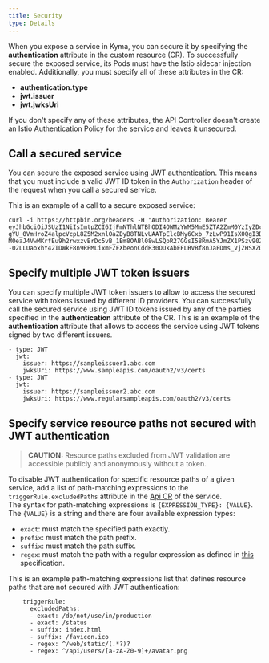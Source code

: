 ```yaml
---
title: Security
type: Details
---
```


When you expose a service in Kyma, you can secure it by specifying the **authentication** attribute in the custom resource (CR). To successfully secure the exposed service, its Pods must have the Istio sidecar injection enabled. Additionally, you must specify all of these attributes in the CR:
  - **authentication.type**
  - **jwt.issuer**
  - **jwt.jwksUri**

If you don't specify any of these attributes, the API Controller doesn't create an Istio Authentication Policy for the service and leaves it unsecured.


## Call a secured service

You can secure the exposed service using JWT authentication. This means that you must include a valid JWT ID token in the `Authorization` header of the request when you call
a secured service.

This is an example of a call to a secure exposed service:
```
curl -i https://httpbin.org/headers -H "Authorization: Bearer eyJhbGciOiJSUzI1NiIsImtpZCI6IjFmNThlNTBhODI4OWMzYWM5MmE5ZTA2ZmM0YzIyZDc1NTU4MTc5YjIifQ.eyJpc3MiOiJodHRwczovL2RleC55ZmFjdG9yeS5zYXAuY29ycCIsInN1YiI6IkNpUXhPR0U0TmpnMFlpMWtZamc0TFRSaU56TXRPVEJoT1MwelkyUXhOall4WmpVME5qTVNCV3h2WTJGcyIsImF1ZCI6WyJreW1hLWNsaWVudCIsImt1YmVjb250cm9sbGVyIl0sImV4cCI6MTUzMDA5ODg3MiwiaWF0IjoxNTMwMDEyNDcyLCJhenAiOiJrdWJlY29udHJvbGxlciIsImF0X2hhc2giOiJ5QzJwY0ZmVWYzWVd2N2U5QUY3U0t3IiwiZW1haWwiOiJhZG1pbkBreW1hLmN4IiwiZW1haWxfdmVyaWZpZWQiOnRydWUsIm5hbWUiOiJhZG1pbiJ9.pxy4P95PVSwIiXArcfsqAPVFhBmo5sHzUnqzwY6HF9UgMRkDFlIs5CKe1ZiGteGr6-gYU_0VmHroZ4alpcVcpL8Z5M2xnlOaZDyB8TNLvUAATpElcBMy6Cxb_7zLwP91IsX0QgI3DTg3H-M0eaJ4VwMKrfEu9h2rwxzvBrDc5vB_1Bm8OABl08wLSQpR27GGsI58RmA5YJmZX1PSzv90Zl_krqyvWIe6pmcHCrP--02LLUaoxhY42IDWkF8n9RPMLixmFZFXbeonCddR30OUkAbEFLBVBf8nJaFDms_VjZHSXZDitCu4r6myE4AnT_IeXI2dRgdGT73Hh8895zu7fQ"
```

## Specify multiple JWT token issuers

You can specify multiple JWT token issuers to allow to access the secured service with tokens issued by different ID providers. You can successfully call the secured service using JWT ID tokens issued by any of the parties specified in the **authentication** attribute of the CR. This is an example of the **authentication** attribute that allows to access the service using JWT tokens signed by two different issuers.

```
- type: JWT
  jwt:
    issuer: https://sampleissuer1.abc.com
    jwksUri: https://www.sampleapis.com/oauth2/v3/certs
- type: JWT
  jwt:
    issuer: https://sampleissuer2.abc.com
    jwksUri: https://www.regularsampleapis.com/oauth2/v3/certs
```

## Specify service resource paths not secured with JWT authentication

>**CAUTION:** Resource paths excluded from JWT validation are accessible publicly and anonymously without a token.

To disable JWT authentication for specific resource paths of a given service, add a list of path-matching expressions to the `triggerRule.excludedPaths` attribute in the [Api CR](#custom-resource-api) of the service.   
The syntax for path-matching expressions is `{EXPRESSION_TYPE}: {VALUE}`. The `{VALUE}` is a string and there are four available expression types:

- `exact`: must match the specified path exactly.
- `prefix`: must match the path prefix.
- `suffix`: must match the path suffix.
- `regex`: must match the path with a regular expression as defined in [this](https://en.cppreference.com/w/cpp/regex/ecmascript) specification.

This is an example path-matching expressions list that defines resource paths that are not secured with JWT authentication:

```
    triggerRule:
      excludedPaths:
      - exact: /do/not/use/in/production
      - exact: /status
      - suffix: index.html
      - suffix: /favicon.ico
      - regex: ^/web/static/(.*?)?
      - regex: ^/api/users/[a-zA-Z0-9]+/avatar.png
```
